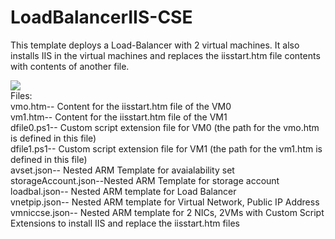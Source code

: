 # LoadBalancerIIS-CSE
This template deploys a Load-Balancer with 2 virtual machines. It also installs IIS in the virtual machines and replaces the iisstart.htm file contents with contents of another file. 

<a href="https://azuredeploy.net/" target="_blank">
    <img src="http://azuredeploy.net/deploybutton.png"/>
</a>

<div>Files:</div> 
<div>vmo.htm-- Content for the iisstart.htm file of the VM0</div>
<div>vm1.htm-- Content for the iisstart.htm file of the VM1</div>
<div>dfile0.ps1-- Custom script extension file for VM0 (the path for the vmo.htm is defined in this file)</div>
<div>dfile1.ps1-- Custom script extension file for VM1 (the path for the vm1.htm is defined in this file)</div>
<div>avset.json-- Nested ARM Template for avaialability set</div>
<div>storageAccount.json--Nested ARM Template for storage account</div>
<div>loadbal.json-- Nested ARM template for Load Balancer</div>
<div>vnetpip.json-- Nested ARM template for Virtual Network, Public IP Address</div>
<div>vmniccse.json-- Nested ARM template for 2 NICs, 2VMs with Custom Script Extensions to install IIS and replace the iisstart.htm files</div>
